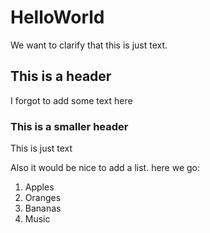 # HelloWorld

We want to clarify that this is just text.

## This is a header

I forgot to add some text here

### This is a smaller header

This is just text

Also it would be nice to add a list. here we go:

1. Apples
2. Oranges
3. Bananas
4. Music
